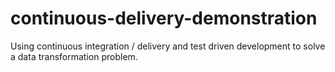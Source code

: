 # continuous-delivery-demonstration
Using continuous integration / delivery and test driven development to solve a data transformation problem.
